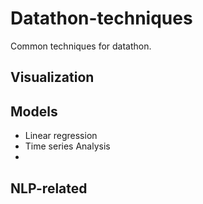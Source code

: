 # Datathon-techniques
Common techniques for datathon.


## Visualization


## Models

- Linear regression
- Time series Analysis
- 

## NLP-related
